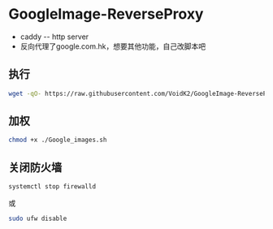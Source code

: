 # GoogleImage-ReverseProxy
- caddy -- http server
- 反向代理了google.com.hk，想要其他功能，自己改脚本吧
## 执行
```bash
wget -qO- https://raw.githubusercontent.com/VoidK2/GoogleImage-ReverseProxy/master/googleimage.sh |bash
```
## 加权
```bash
chmod +x ./Google_images.sh
```
## 关闭防火墙
```bash
systemctl stop firewalld
```
或
```bash
sudo ufw disable
```
